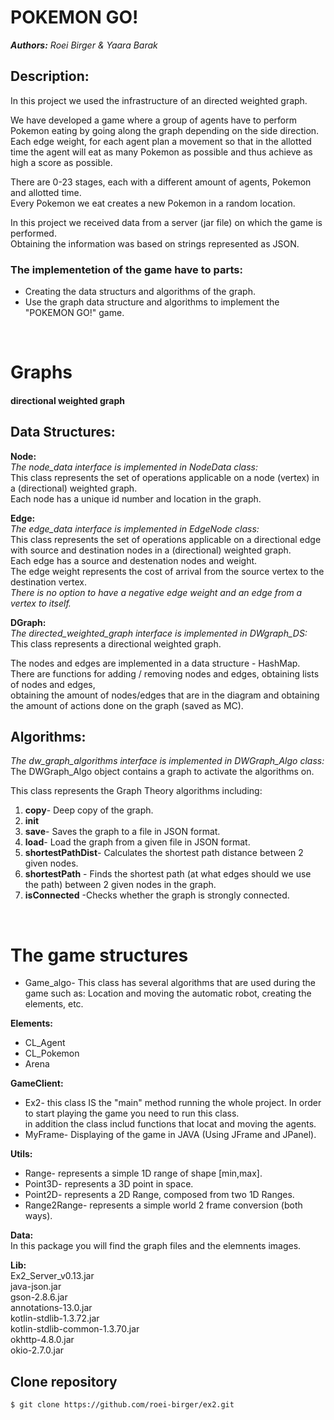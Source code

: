 # POKEMON GO!

***Authors:** Roei Birger & Yaara Barak*

## Description:
In this project we used the infrastructure of an directed weighted graph.<br />

We have developed a game where a group of agents have to perform Pokemon eating by going along the graph depending on the side direction.<br />
Each edge weight, for each agent plan a movement so that in the allotted time the agent will eat as many Pokemon as possible and thus achieve as high a score as possible.<br />


There are 0-23 stages, each with a different amount of agents, Pokemon and allotted time.<br />
Every Pokemon we eat creates a new Pokemon in a random location.<br />

In this project we received data from a server (jar file) on which the game is performed.<br />
Obtaining the information was based on strings represented as JSON.<br />

### The implementetion of the game have to parts:<br />
-  Creating the data structurs and algorithms of the graph.
-  Use the graph data structure and algorithms to implement the "POKEMON GO!" game. <br />

 <br /> 
 
# Graphs 
#### directional weighted graph


## Data Structures:

**Node:**<br />
*The node_data interface is implemented in NodeData class:*<br />
This class represents the set of operations applicable on a  node (vertex) in a (directional) weighted graph.<br />
Each node has a unique id number and location in the graph. <br />

**Edge:**<br />
*The edge_data interface is implemented in EdgeNode class:*<br />
This class represents the set of operations applicable on a directional edge with source and destination nodes in a (directional) weighted graph.<br />
Each edge has a source and destenation nodes and weight.<br />
The edge weight represents the cost of arrival from the source vertex to the destination vertex.<br />
*There is no option to have a negative edge weight and an edge from a vertex to itself.*


**DGraph:**<br />
*The directed_weighted_graph interface is implemented in DWgraph_DS:*<br />
 This class represents a directional weighted graph.<br />

 The nodes and edges are implemented in a data structure - HashMap.<br />
 There are functions for adding / removing nodes and edges, obtaining lists of nodes and edges, <br />
 obtaining the amount of nodes/edges that are in the diagram and obtaining the amount of actions done on the graph (saved as MC).
      
 ## Algorithms:
 
 *The dw_graph_algorithms interface is implemented in DWGraph_Algo class:*<br />
 The DWGraph_Algo object contains a graph to activate the algorithms on.
 
 This class represents the Graph Theory algorithms including:
 1. **copy**- Deep copy of the graph.<br />
 2. **init** <br />
 3. **save**- Saves the graph to a file in JSON format.<br />
 4. **load**- Load the graph from a given file in JSON format.<br />
 5. **shortestPathDist**- Calculates the shortest path distance between 2 given nodes. <br />
 6. **shortestPath** - Finds the shortest path (at what edges should we use the path) between 2 given nodes in the graph. <br />
 7. **isConnected** -Checks whether the graph is strongly connected.<br />
 
 <br /> 
 
# The game structures

* Game_algo- This class has several algorithms that are used during the game such as: Location and moving the automatic robot, creating the elements, etc.<br />

**Elements:**<br />
* CL_Agent<br />
* CL_Pokemon<br />
* Arena<br />

**GameClient:**<br />
* Ex2- this class IS the "main" method running the whole project. In order to start playing the game you need to run this class.<br />
 in addition the class includ functions that locat and moving the agents.<br />
* MyFrame- Displaying of the game in JAVA (Using JFrame and JPanel).<br />


**Utils:**<br />
* Range- represents a simple 1D range of shape [min,max].
* Point3D- represents a 3D point in space.
* Point2D- represents a 2D Range, composed from two 1D Ranges.
* Range2Range- represents a simple world 2 frame conversion (both ways).

**Data:**<br />
In this package you will find the graph files and the elemnents images.<br />

**Lib:**<br />
Ex2_Server_v0.13.jar<br />
java-json.jar<br />
gson-2.8.6.jar<br />
annotations-13.0.jar<br />
kotlin-stdlib-1.3.72.jar<br />
kotlin-stdlib-common-1.3.70.jar<br />
okhttp-4.8.0.jar<br />
okio-2.7.0.jar<br />

## **Clone repository**

```
$ git clone https://github.com/roei-birger/ex2.git
```



